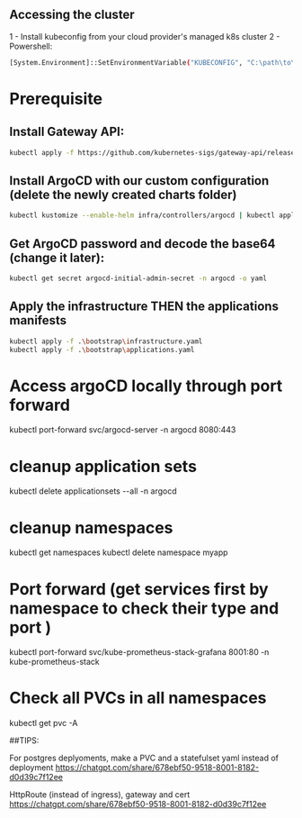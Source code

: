 

## Accessing the cluster

1 - Install kubeconfig from your cloud provider's managed k8s cluster
2 - Powershell: 
```bash
[System.Environment]::SetEnvironmentVariable("KUBECONFIG", "C:\path\to\your\kubeconfig.yaml", "User")
```

# Prerequisite

## Install Gateway API:
```bash
kubectl apply -f https://github.com/kubernetes-sigs/gateway-api/releases/latest/download/experimental-install.yaml 
```
## Install ArgoCD with our custom configuration (delete the newly created charts folder)
```bash
kubectl kustomize --enable-helm infra/controllers/argocd | kubectl apply -f -
```

## Get ArgoCD password and decode the base64 (change it later):
```bash
kubectl get secret argocd-initial-admin-secret -n argocd -o yaml
```

## Apply the infrastructure THEN the applications manifests
```bash
kubectl apply -f .\bootstrap\infrastructure.yaml
kubectl apply -f .\bootstrap\applications.yaml
```

# Access argoCD locally through port forward

kubectl port-forward svc/argocd-server -n argocd 8080:443

# cleanup application sets

kubectl delete applicationsets --all -n argocd

# cleanup namespaces

kubectl get namespaces
kubectl delete namespace myapp

# Port forward (get services first by namespace to check their type and port )

kubectl port-forward svc/kube-prometheus-stack-grafana 8001:80 -n kube-prometheus-stack

# Check all PVCs in all namespaces

kubectl get pvc -A

##TIPS:

For postgres deplyoments, make a PVC and a statefulset yaml instead of deployment
https://chatgpt.com/share/678ebf50-9518-8001-8182-d0d39c7f12ee

HttpRoute (instead of ingress), gateway and cert
https://chatgpt.com/share/678ebf50-9518-8001-8182-d0d39c7f12ee